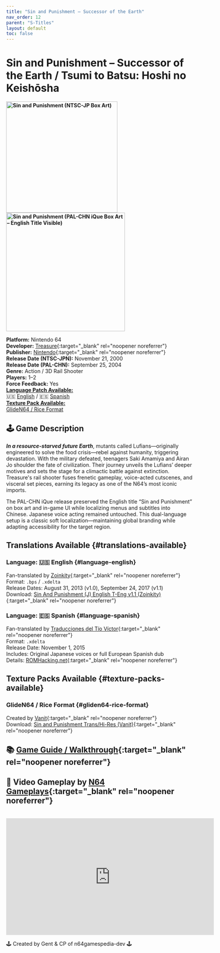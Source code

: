 ```yaml
---
title: "Sin and Punishment – Successor of the Earth"
nav_order: 12
parent: "S-Titles"
layout: default
toc: false
---
```


# Sin and Punishment – Successor of the Earth  / Tsumi to Batsu: Hoshi no Keishōsha

<b>
<img src="https://images.launchbox-app.com/ff42abf1-ef83-48a4-ad46-ded95321a446.jpg" alt="Sin and Punishment (NTSC-JP Box Art)" width="300" />
<img src="https://images.launchbox-app.com/898ff916-4adc-4130-8d91-544d0b813d61.png" alt="Sin and Punishment (PAL-CHN iQue Box Art – English Title Visible)" width="320" />
</b>

**Platform:** Nintendo 64  
**Developer:** [Treasure](https://en.wikipedia.org/wiki/Treasure_(company)){:target="_blank" rel="noopener noreferrer"}  
**Publisher:** [Nintendo](https://en.wikipedia.org/wiki/Nintendo){:target="_blank" rel="noopener noreferrer"}  
**Release Date (NTSC-JPN):** November 21, 2000  
**Release Date (PAL-CHN):** September 25, 2004  
**Genre:** Action / 3D Rail Shooter  
**Players:** 1–2  
**Force Feedback:** Yes  
[**Language Patch Available:**](#translations-available)<br>
🇺🇸 [English](#language-english) / 🇪🇸 [Spanish](#language-spanish)<br>
[**Texture Pack Available:**](#texture-packs-available)<br>
[GlideN64 / Rice Format](#gliden64-rice-format)

## 🕹️ Game Description  
<em><strong>In a resource-starved future Earth</strong></em>, mutants called Lufians—originally engineered to solve the food crisis—rebel against humanity, triggering devastation. With the military defeated, teenagers Saki Amamiya and Airan Jo shoulder the fate of civilization. Their journey unveils the Lufians’ deeper motives and sets the stage for a climactic battle against extinction. Treasure's rail shooter fuses frenetic gameplay, voice-acted cutscenes, and visceral set pieces, earning its legacy as one of the N64’s most iconic imports.

The PAL-CHN iQue release preserved the English title “Sin and Punishment” on box art and in-game UI while localizing menus and subtitles into Chinese. Japanese voice acting remained untouched. This dual-language setup is a classic soft localization—maintaining global branding while adapting accessibility for the target region.

## Translations Available {#translations-available}  
### Language: 🇺🇸 English {#language-english}  
Fan-translated by [Zoinkity](https://www.romhacking.net/community/803/){:target="_blank" rel="noopener noreferrer"}  
Format: `.bps` / `.xdelta`  
Release Dates: August 31, 2013 (v1.0), September 24, 2017 (v1.1)  
Download: [Sin And Punishment (J) English T-Eng v1.1 (Zoinkity)](https://www.n64gamespedia.com/wp-content/uploads/2025/08/Tsumi-to-Batsu-1.1.zip){:target="_blank" rel="noopener noreferrer"}

### Language: 🇪🇸 Spanish {#language-spanish}  
Fan-translated by [Traducciones del Tío Víctor](https://www.romhacking.net/community/1617/){:target="_blank" rel="noopener noreferrer"}  
Format: `.xdelta`  
Release Date: November 1, 2015  
Includes: Original Japanese voices or full European Spanish dub  
Details: [ROMHacking.net](https://www.romhacking.net/translations/2501/){:target="_blank" rel="noopener noreferrer"}

## Texture Packs Available {#texture-packs-available}  
### GlideN64 / Rice Format {#gliden64-rice-format}  
Created by [Vanit](http://www.emutalk.net/members/27265-Vanit){:target="_blank" rel="noopener noreferrer"}  
Download: [Sin and Punishment Trans/Hi-Res (Vanit)](https://www.n64textures.com/downloads/#Sin%20and%20Punishment%20Trans/Hi-Res){:target="_blank" rel="noopener noreferrer"}

## 📚 [Game Guide / Walkthrough](https://gamefaqs.gamespot.com/n64/366184-sin-and-punishment/faqs/14085){:target="_blank" rel="noopener noreferrer"}

## 🎥 Video Gameplay by [N64 Gameplays](https://www.youtube.com/@N64Gameplays){:target="_blank" rel="noopener noreferrer"}  
<br />  
<iframe width="560" height="315" src="https://www.youtube.com/embed/RvP3_SzpNpM" title="Sin and Punishment Gameplay – N64 Gameplays" frameborder="0" allowfullscreen></iframe>

🕹️ Created by Gent & CP of n64gamespedia-dev 🕹️

<!-- Vault Format: n64gamespedia-dev -->
<!-- Protocol Source: _vault-specs/format-protocol.md -->
